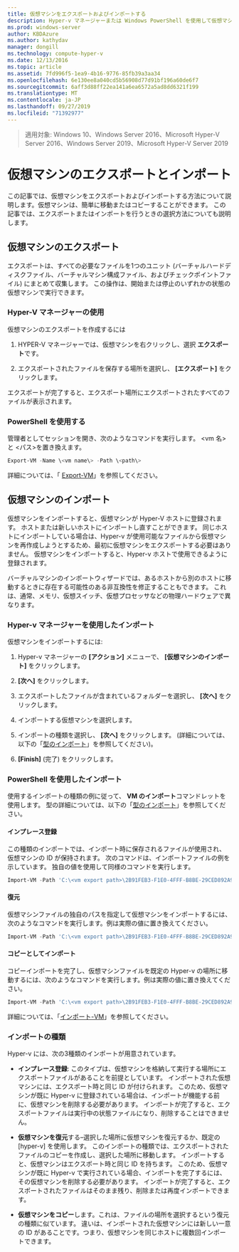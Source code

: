 ```yaml
---
title: 仮想マシンをエクスポートおよびインポートする
description: Hyper-v マネージャーまたは Windows PowerShell を使用して仮想マシンをエクスポートおよびインポートする方法について説明します。
ms.prod: windows-server
author: KBDAzure
ms.author: kathydav
manager: dongill
ms.technology: compute-hyper-v
ms.date: 12/13/2016
ms.topic: article
ms.assetid: 7fd996f5-1ea9-4b16-9776-85fb39a3aa34
ms.openlocfilehash: 6e130ee8a040cd5b56908d77d91bf196a60de6f7
ms.sourcegitcommit: 6aff3d88ff22ea141a6ea6572a5ad8dd6321f199
ms.translationtype: MT
ms.contentlocale: ja-JP
ms.lasthandoff: 09/27/2019
ms.locfileid: "71392977"
---
```

>適用対象: Windows 10、Windows Server 2016、Microsoft Hyper-V Server 2016、Windows Server 2019、Microsoft Hyper-V Server 2019

# <a name="export-and-import-virtual-machines"></a>仮想マシンのエクスポートとインポート

この記事では、仮想マシンをエクスポートおよびインポートする方法について説明します。仮想マシンは、簡単に移動またはコピーすることができます。 この記事では、エクスポートまたはインポートを行うときの選択方法についても説明します。

## <a name="export-a-virtual-machine"></a>仮想マシンのエクスポート

エクスポートは、すべての必要なファイルを1つのユニット (バーチャルハードディスクファイル、バーチャルマシン構成ファイル、およびチェックポイントファイル) にまとめて収集します。 この操作は、開始または停止のいずれかの状態の仮想マシンで実行できます。

### <a name="using-hyper-v-manager"></a>Hyper-V マネージャーの使用

仮想マシンのエクスポートを作成するには

1. HYPER-V マネージャーでは、仮想マシンを右クリックし、選択 **エクスポート**です。

2. エクスポートされたファイルを保存する場所を選択し、 **[エクスポート]** をクリックします。

エクスポートが完了すると、エクスポート場所にエクスポートされたすべてのファイルが表示されます。

### <a name="using-powershell"></a>PowerShell を使用する

管理者としてセッションを開き、次のようなコマンドを実行します。 \<vm 名\> と \<パス\>を置き換えます。

```powershell
Export-VM -Name \<vm name\> -Path \<path\>
```

詳細については、「 [Export-VM](https://docs.microsoft.com/powershell/module/hyper-v/export-vm)」を参照してください。

## <a name="import-a-virtual-machine"></a>仮想マシンのインポート 

仮想マシンをインポートすると、仮想マシンが Hyper-V ホストに登録されます。 ホストまたは新しいホストにインポートし直すことができます。 同じホストにインポートしている場合は、Hyper-v が使用可能なファイルから仮想マシンを再作成しようとするため、最初に仮想マシンをエクスポートする必要はありません。 仮想マシンをインポートすると、Hyper-v ホストで使用できるように登録されます。

バーチャルマシンのインポートウィザードでは、あるホストから別のホストに移動するときに存在する可能性のある非互換性を修正することもできます。 これは、通常、メモリ、仮想スイッチ、仮想プロセッサなどの物理ハードウェアで異なります。

### <a name="import-using-hyper-v-manager"></a>Hyper-v マネージャーを使用したインポート

仮想マシンをインポートするには:

1. Hyper-v マネージャーの **[アクション]** メニューで、 **[仮想マシンのインポート]** をクリックします。

2. **[次へ]** をクリックします。

3. エクスポートしたファイルが含まれているフォルダーを選択し、 **[次へ]** をクリックします。

4. インポートする仮想マシンを選択します。

5. インポートの種類を選択し、 **[次へ]** をクリックします。 (詳細については、以下の「[型のインポート](#import-types)」を参照してください)。

6. **[Finish]** (完了) をクリックします。

### <a name="import-using-powershell"></a>PowerShell を使用したインポート

使用するインポートの種類の例に従って、 **VM のインポート**コマンドレットを使用します。 型の詳細については、以下の「[型のインポート](#import-types)」を参照してください。 

#### <a name="register-in-place"></a>インプレース登録

この種類のインポートでは、インポート時に保存されるファイルが使用され、仮想マシンの ID が保持されます。 次のコマンドは、インポートファイルの例を示しています。 独自の値を使用して同様のコマンドを実行します。

```powershell
Import-VM -Path 'C:\<vm export path>\2B91FEB3-F1E0-4FFF-B8BE-29CED892A95A.vmcx' 
```

#### <a name="restore"></a>復元

仮想マシンファイルの独自のパスを指定して仮想マシンをインポートするには、次のようなコマンドを実行します。例は実際の値に置き換えてください。

```powershell
Import-VM -Path 'C:\<vm export path>\2B91FEB3-F1E0-4FFF-B8BE-29CED892A95A.vmcx' -Copy -VhdDestinationPath 'D:\Virtual Machines\WIN10DOC' -VirtualMachinePath 'D:\Virtual Machines\WIN10DOC'
```

#### <a name="import-as-a-copy"></a>コピーとしてインポート

コピーインポートを完了し、仮想マシンファイルを既定の Hyper-v の場所に移動するには、次のようなコマンドを実行します。例は実際の値に置き換えてください。

``` PowerShell
Import-VM -Path 'C:\<vm export path>\2B91FEB3-F1E0-4FFF-B8BE-29CED892A95A.vmcx' -Copy -GenerateNewId
```

詳細については、「[インポート-VM](https://docs.microsoft.com/powershell/module/hyper-v/import-vm)」を参照してください。

### <a name="import-types"></a>インポートの種類

Hyper-v には、次の3種類のインポートが用意されています。

- **インプレース登録**: このタイプは、仮想マシンを格納して実行する場所にエクスポートファイルがあることを前提としています。 インポートされた仮想マシンには、エクスポート時と同じ ID が付けられます。 このため、仮想マシンが既に Hyper-v に登録されている場合は、インポートが機能する前に、仮想マシンを削除する必要があります。 インポートが完了すると、エクスポートファイルは実行中の状態ファイルになり、削除することはできません。

- **仮想マシンを復元**する–選択した場所に仮想マシンを復元するか、既定の [hyper-v] を使用します。 このインポートの種類では、エクスポートされたファイルのコピーを作成し、選択した場所に移動します。 インポートすると、仮想マシンはエクスポート時と同じ ID を持ちます。 このため、仮想マシンが既に Hyper-v で実行されている場合、インポートを完了するには、その仮想マシンを削除する必要があります。 インポートが完了すると、エクスポートされたファイルはそのまま残り、削除または再度インポートできます。

- **仮想マシンをコピー**します。これは、ファイルの場所を選択するという復元の種類に似ています。 違いは、インポートされた仮想マシンには新しい一意の ID があることです。つまり、仮想マシンを同じホストに複数回インポートできます。


